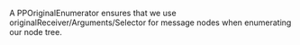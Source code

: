 A PPOriginalEnumerator ensures that we use originalReceiver/Arguments/Selector for message nodes when enumerating our node tree.
